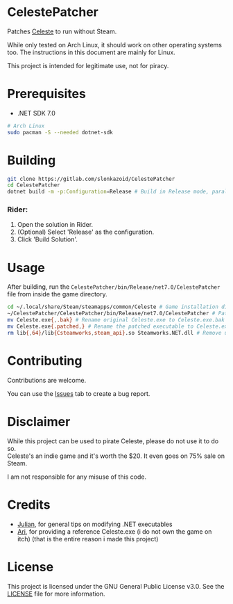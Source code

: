 # CelestePatcher

Patches [Celeste](https://mattmakesgames.itch.io/celeste) to run without Steam.

While only tested on Arch Linux, it should work on other operating systems too. The instructions in this document are
mainly for Linux.

This project is intended for legitimate use, not for piracy.

# Prerequisites

- .NET SDK 7.0

```sh
# Arch Linux
sudo pacman -S --needed dotnet-sdk
```

# Building

```sh
git clone https://gitlab.com/slonkazoid/CelestePatcher
cd CelestePatcher
dotnet build -m -p:Configuration=Release # Build in Release mode, parallelized
```

### Rider:

1. Open the solution in Rider.
2. (Optional) Select 'Release' as the configuration.
3. Click 'Build Solution'.

# Usage

After building, run the `CelestePatcher/bin/Release/net7.0/CelestePatcher` file from inside the game directory.

```sh
cd ~/.local/share/Steam/steamapps/common/Celeste # Game installation directory
~/CelestePatcher/CelestePatcher/bin/Release/net7.0/CelestePatcher # Path to executable
mv Celeste.exe{,.bak} # Rename original Celeste.exe to Celeste.exe.bak
mv Celeste.exe{.patched,} # Rename the patched executable to Celeste.exe
rm lib{,64}/lib{Csteamworks,steam_api}.so Steamworks.NET.dll # Remove unnecessary files
```

# Contributing

Contributions are welcome.

You can use the [Issues](https://gitlab.com/slonkazoid/CelestePatcher/issues) tab to create a bug report.

# Disclaimer

While this project can be used to pirate Celeste, please do not use it to do so.  
Celeste's an indie game and it's worth the $20. It even goes on 75% sale on Steam.

I am not responsible for any misuse of this code.

# Credits

- [Julian](https://github.com/NotNite), for general tips on modifying .NET executables
- [Ari](https://github.com/adryd325), for providing a reference Celeste.exe (i do not own the game on itch) (that is the
  entire reason i made this project)

# License

This project is licensed under the GNU General Public License v3.0. See the [LICENSE](LICENSE) file for more
information.